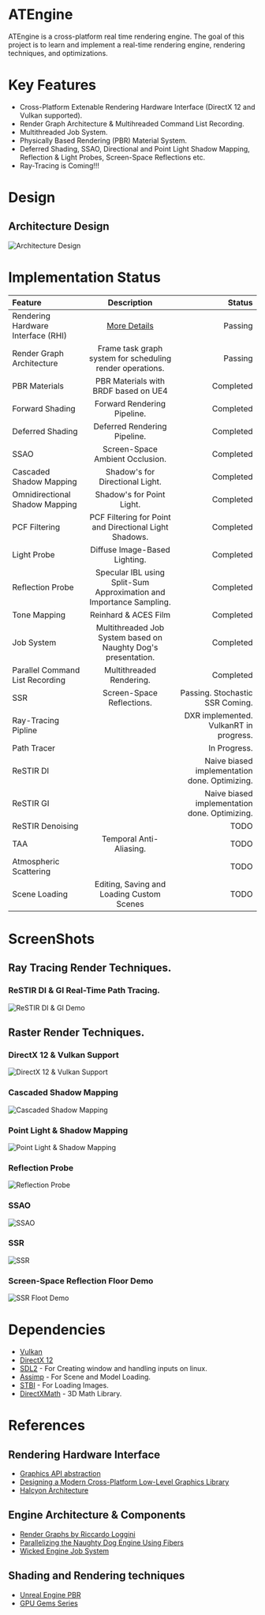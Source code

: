 # ATEngine

ATEngine is a cross-platform real time rendering engine. The goal of this project is to learn and implement a real-time rendering engine, rendering techniques, and optimizations.

# Key Features
- Cross-Platform Extenable Rendering Hardware Interface (DirectX 12 and Vulkan supported).
- Render Graph Architecture & Multihreaded Command List Recording.
- Multithreaded Job System.
- Physically Based Rendering (PBR) Material System.
- Deferred Shading, SSAO, Directional and Point Light Shadow Mapping, Reflection & Light Probes, Screen-Space Reflections etc.
- Ray-Tracing is Coming!!!

# Design
## Architecture Design
![Architecture Design](https://raw.githubusercontent.com/utaha131/ATEngine/main/Screenshots/Architecture_Image.jpg)

# Implementation Status
| Feature | Description | Status|
| :---    |    :---:    |  ---: |
| Rendering Hardware Interface (RHI) | [More Details](https://github.com/utaha131/ATEngine/tree/main/RHI) | Passing |
| Render Graph Architecture | Frame task graph system for scheduling render operations. |  Passing |
| PBR Materials | PBR Materials with BRDF based on UE4 | Completed |
| Forward Shading | Forward Rendering Pipeline. | Completed |
| Deferred Shading | Deferred Rendering Pipeline. | Completed |
| SSAO | Screen-Space Ambient Occlusion. | Completed |
| Cascaded Shadow Mapping | Shadow's for Directional Light. | Completed |
| Omnidirectional Shadow Mapping | Shadow's for Point Light. | Completed |
| PCF Filtering | PCF Filtering for Point and Directional Light Shadows. | Completed |
| Light Probe | Diffuse Image-Based Lighting. | Completed |
| Reflection Probe | Specular IBL using Split-Sum Approximation and Importance Sampling. | Completed |
| Tone Mapping | Reinhard & ACES Film | Completed |
| Job System | Multithreaded Job System based on Naughty Dog's presentation. | Completed |
| Parallel Command List Recording | Multithreaded Rendering. | Completed |
| SSR | Screen-Space Reflections. | Passing. Stochastic SSR Coming. |
| Ray-Tracing Pipline | | DXR implemented. VulkanRT in progress. |
| Path Tracer | | In Progress. |
| ReSTIR DI | | Naive biased implementation done. Optimizing. |
| ReSTIR GI | | Naive biased implementation done. Optimizing. |
| ReSTIR Denoising | | TODO |
| TAA | Temporal Anti-Aliasing. | TODO |
| Atmospheric Scattering |  | TODO |
| Scene Loading | Editing, Saving and Loading Custom Scenes | TODO |

# ScreenShots
## Ray Tracing Render Techniques.
### ReSTIR DI & GI Real-Time Path Tracing.
![ReSTIR DI & GI Demo](https://raw.githubusercontent.com/utaha131/ATEngine/main/Screenshots/ReSTIR.jpg)
## Raster Render Techniques.
### DirectX 12 & Vulkan Support
![DirectX 12 & Vulkan Support](https://raw.githubusercontent.com/utaha131/ATEngine/main/Screenshots/DX12VK.jpg)
### Cascaded Shadow Mapping
![Cascaded Shadow Mapping](https://raw.githubusercontent.com/utaha131/ATEngine/main/Screenshots/CSM.jpg)
### Point Light & Shadow Mapping
![Point Light & Shadow Mapping](https://raw.githubusercontent.com/utaha131/ATEngine/main/Screenshots/OSM.jpg)
### Reflection Probe
![Reflection Probe](https://raw.githubusercontent.com/utaha131/ATEngine/main/Screenshots/ReflectionProbe.jpg)
### SSAO
![SSAO](https://raw.githubusercontent.com/utaha131/ATEngine/main/Screenshots/SSAO.jpg)
### SSR
![SSR](https://raw.githubusercontent.com/utaha131/ATEngine/main/Screenshots/SSR.jpg)
### Screen-Space Reflection Floor Demo
![SSR Floot Demo](https://raw.githubusercontent.com/utaha131/ATEngine/main/Screenshots/SSRFloor.jpg)

# Dependencies
- [Vulkan](https://www.vulkan.org/)
- [DirectX 12](https://learn.microsoft.com/en-us/windows/win32/direct3d12/direct3d-12-graphics)
- [SDL2](https://www.libsdl.org/) - For Creating window and handling inputs on linux.
- [Assimp](https://github.com/assimp/assimp) - For Scene and Model Loading.
- [STBI](https://github.com/nothings/stb) - For Loading Images.
- [DirectXMath](https://github.com/microsoft/DirectXMath) - 3D Math Library.

# References
## Rendering Hardware Interface
- [Graphics API abstraction](https://wickedengine.net/2021/05/06/graphics-api-abstraction/)
- [Designing a Modern Cross-Platform Low-Level Graphics Library](https://www.gamedeveloper.com/programming/designing-a-modern-cross-platform-low-level-graphics-library)
- [Halcyon Architecture](https://media.contentapi.ea.com/content/dam/ea/seed/presentations/wihlidal-halcyonarchitecture-notes.pdf)

## Engine Architecture & Components
- [Render Graphs by Riccardo Loggini](https://logins.github.io/graphics/2021/05/31/RenderGraphs.html)
- [Parallelizing the Naughty Dog Engine Using Fibers](https://www.gdcvault.com/play/1022186/Parallelizing-the-Naughty-Dog-Engine)
- [Wicked Engine Job System](https://wickedengine.net/2018/11/simple-job-system-using-standard-c/)

## Shading and Rendering techniques
- [Unreal Engine PBR](https://cdn2.unrealengine.com/Resources/files/2013SiggraphPresentationsNotes-26915738.pdf)
- [GPU Gems Series](https://developer.nvidia.com/gpugems/gpugems/contributors)
